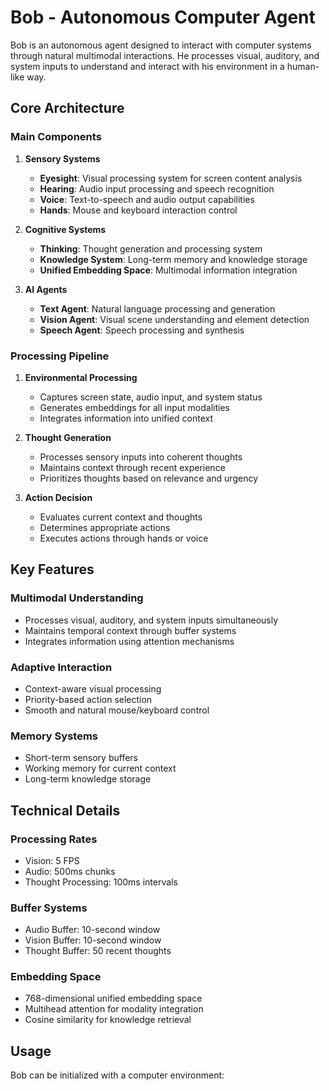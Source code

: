 # Bob - Autonomous Computer Agent

Bob is an autonomous agent designed to interact with computer systems through natural multimodal interactions. He processes visual, auditory, and system inputs to understand and interact with his environment in a human-like way.

## Core Architecture

### Main Components

1. **Sensory Systems**
   - **Eyesight**: Visual processing system for screen content analysis
   - **Hearing**: Audio input processing and speech recognition
   - **Voice**: Text-to-speech and audio output capabilities
   - **Hands**: Mouse and keyboard interaction control

2. **Cognitive Systems**
   - **Thinking**: Thought generation and processing system
   - **Knowledge System**: Long-term memory and knowledge storage
   - **Unified Embedding Space**: Multimodal information integration

3. **AI Agents**
   - **Text Agent**: Natural language processing and generation
   - **Vision Agent**: Visual scene understanding and element detection
   - **Speech Agent**: Speech processing and synthesis

### Processing Pipeline

1. **Environmental Processing**
   - Captures screen state, audio input, and system status
   - Generates embeddings for all input modalities
   - Integrates information into unified context

2. **Thought Generation**
   - Processes sensory inputs into coherent thoughts
   - Maintains context through recent experience
   - Prioritizes thoughts based on relevance and urgency

3. **Action Decision**
   - Evaluates current context and thoughts
   - Determines appropriate actions
   - Executes actions through hands or voice

## Key Features

### Multimodal Understanding
- Processes visual, auditory, and system inputs simultaneously
- Maintains temporal context through buffer systems
- Integrates information using attention mechanisms

### Adaptive Interaction
- Context-aware visual processing
- Priority-based action selection
- Smooth and natural mouse/keyboard control

### Memory Systems
- Short-term sensory buffers
- Working memory for current context
- Long-term knowledge storage

## Technical Details

### Processing Rates
- Vision: 5 FPS
- Audio: 500ms chunks
- Thought Processing: 100ms intervals

### Buffer Systems
- Audio Buffer: 10-second window
- Vision Buffer: 10-second window
- Thought Buffer: 50 recent thoughts

### Embedding Space
- 768-dimensional unified embedding space
- Multihead attention for modality integration
- Cosine similarity for knowledge retrieval

## Usage

Bob can be initialized with a computer environment:
